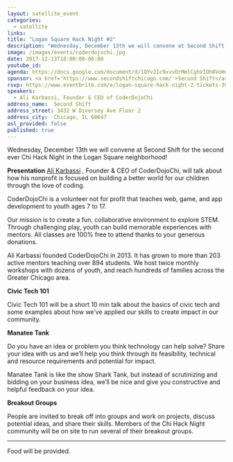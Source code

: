 ```yaml
---
layout: satellite_event
categories:
  - satellite
links:
title: "Logan Square Hack Night #2"
description: "Wednesday, December 13th we will convene at Second Shift for the second ever Chi Hack Night in the Logan Square neighborhood! Ali Karbassi, Founder & CEO of CoderDojoChi, will talk about how his nonprofit is focused on building a better world for our children through the love of coding. "
image: /images/events/coderdojochi.jpg
date: 2017-12-13T18:00:00-06:00
youtube_id:
agenda: https://docs.google.com/document/d/1QYv2Ic9xvvOrMmlCghVIOh0VoHu373diX3zaieFD8S8/edit#
sponsor: <a href='https://www.secondshiftchicago.com/'>Second Shift</a>
rsvp: https://www.eventbrite.com/e/logan-square-hack-night-2-tickets-39838611359
speakers:
  - Ali Karbassi, Founder & CEO of CoderDojoChi
address_name:  Second Shift
address_street: 3432 W Diversey Ave Floor 2
address_city:  Chicago, IL 60647
asl_provided: false
published: true
---
```


Wednesday, December 13th we will convene at Second Shift for the second ever Chi Hack Night in the Logan Square neighborhood!

**Presentation**
[Ali Karbassi](https://www.linkedin.com/in/karbassi/) , Founder & CEO of CoderDojoChi, will talk about how his nonprofit is focused on building a better world for our children through the love of coding.

CoderDojoChi is a volunteer not for profit that teaches web, game, and app development to youth ages 7 to 17.

Our mission is to create a fun, collaborative environment to explore STEM. Through challenging play, youth can build memorable experiences with mentors. All classes are 100% free to attend thanks to your generous donations.

Ali Karbassi founded CoderDojoChi in 2013. It has grown to more than 203 active mentors teaching over 894 students. We host twice monthly workshops with dozens of youth, and reach hundreds of families across the Greater Chicago area.

**Civic Tech 101**

Civic Tech 101 will be a short 10 min talk about the basics of civic tech and some examples about how we’ve applied our skills to create impact in our community.

**Manatee Tank**

Do you have an idea or problem you think technology can help solve? Share your idea with us and we’ll help you think through its feasibility, technical and resource requirements and potential for impact.

Manatee Tank is like the show Shark Tank, but instead of scrutinizing and bidding on your business idea, we’ll be nice and give you constructive and helpful feedback on your idea.

**Breakout Groups**

People are invited to break off into groups and work on projects, discuss potential ideas, and share their skills. Members of the Chi Hack Night community will be on site to run several of their breakout groups.

---

Food will be provided.
